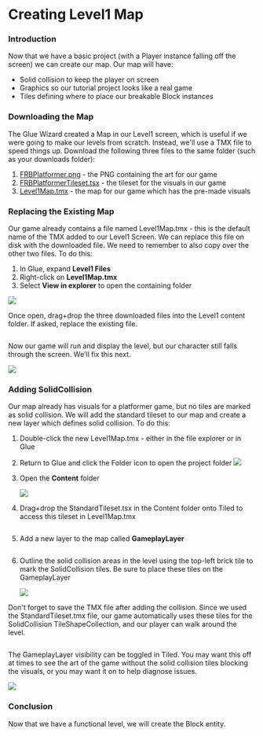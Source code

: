 # Creating Level1 Map

### Introduction

Now that we have a basic project (with a Player instance falling off the screen) we can create our map. Our map will have:

* Solid collision to keep the player on screen
* Graphics so our tutorial project looks like a real game
* Tiles defining where to place our breakable Block instances

### Downloading the Map

The Glue Wizard created a Map in our Level1 screen, which is useful if we were going to make our levels from scratch. Instead, we'll use a TMX file to speed things up. Download the following three files to the same folder (such as your downloads folder):

1. [FRBPlatformer.png](https://github.com/vchelaru/FlatRedBall/raw/NetStandard/Samples/Platformer/BreakingBlocks/FRBPlatformer.png) - the PNG containing the art for our game
2. [FRBPlatformerTileset.tsx](https://github.com/vchelaru/FlatRedBall/raw/NetStandard/Samples/Platformer/BreakingBlocks/FRBPlatformerTileset.tsx) - the tileset for the visuals in our game
3. [Level1Map.tmx](https://github.com/vchelaru/FlatRedBall/raw/NetStandard/Samples/Platformer/BreakingBlocks/Level1Map.tmx) - the map for our game which has the pre-made visuals

### Replacing the Existing Map

Our game already contains a file named Level1Map.tmx - this is the default name of the TMX added to our Level1 Screen. We can replace this file on disk with the downloaded file. We need to remember to also copy over the other two files. To do this:

1. In Glue, expand **Level1 Files**
2. Right-click on **Level1Map.tmx**
3. Select **View in explorer** to open the containing folder

![](../../../media/2021-04-img_6074e12729024.png)

Once open, drag+drop the three downloaded files into the Level1 content folder. If asked, replace the existing file.&#x20;

&#x20;

<figure><img src="../../../media/2021-04-2021_April_07_232506.gif" alt=""><figcaption></figcaption></figure>

Now our game will run and display the level, but our character still falls through the screen. We'll fix this next.

![](../../../media/2021-04-img_606e8fa420c15.png)

### Adding SolidCollision

Our map already has visuals for a platformer game, but no tiles are marked as solid collision. We will add the standard tileset to our map and create a new layer which defines solid collision. To do this:

1. Double-click the new Level1Map.tmx - either in the file explorer or in Glue
2. Return to Glue and click the Folder icon to open the project folder ![](../../../media/2021-03-img_6057adfc033c6.png)
3.  Open the **Content** folder

    ![](../../../media/2021-04-img_6074fe68b1397.png)
4.  Drag+drop the StandardTileset.tsx in the Content folder onto Tiled to access this tileset in Level1Map.tmx\
    &#x20;

    <figure><img src="../../../media/2021-04-2021_April_07_234011.gif" alt=""><figcaption></figcaption></figure>
5.  Add a new layer to the map called **GameplayLayer**\
    &#x20;

    <figure><img src="../../../media/2021-04-2021_April_07_235312.gif" alt=""><figcaption></figcaption></figure>
6.  Outline the solid collision areas in the level using the top-left brick tile to mark the SolidCollision tiles. Be sure to place these tiles on the GameplayLayer

    ![](../../../media/2021-04-img_606e9163bed38.png)

Don't forget to save the TMX file after adding the collision. Since we used the StandardTileset.tmx file, our game automatically uses these tiles for the SolidCollision TileShapeCollection, and our player can walk around the level.

&#x20;&#x20;

<figure><img src="../../../media/2021-04-2021_April_07_235518.gif" alt=""><figcaption></figcaption></figure>

The GameplayLayer visibility can be toggled in Tiled. You may want this off at times to see the art of the game without the solid collision tiles blocking the visuals, or you may want it on to help diagnose issues.

![](../../../media/2021-04-img_606e92b32e2ac.png)

### Conclusion

Now that we have a functional level, we will create the Block entity. &#x20;
